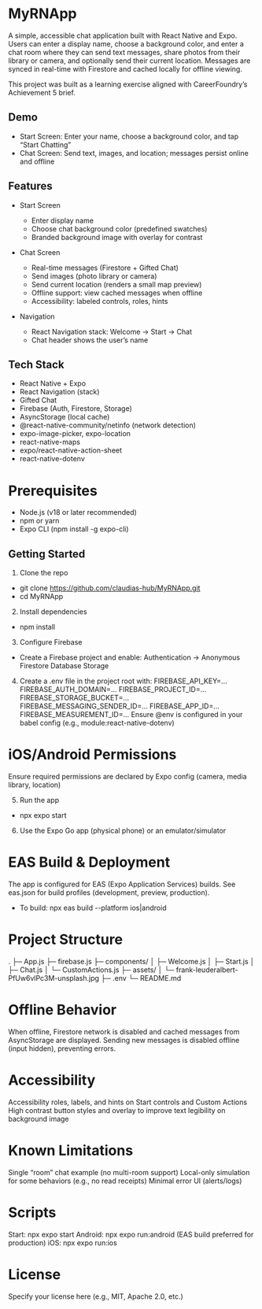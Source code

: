 # MyRNApp

A simple, accessible chat application built with React Native and Expo. Users can enter a display name, choose a background color, and enter a chat room where they can send text messages, share photos from their library or camera, and optionally send their current location. Messages are synced in real-time with Firestore and cached locally for offline viewing.

This project was built as a learning exercise aligned with CareerFoundry’s Achievement 5 brief.

## Demo

- Start Screen: Enter your name, choose a background color, and tap “Start Chatting”
- Chat Screen: Send text, images, and location; messages persist online and offline

## Features

- Start Screen
  - Enter display name
  - Choose chat background color (predefined swatches)
  - Branded background image with overlay for contrast

- Chat Screen
  - Real-time messages (Firestore + Gifted Chat)
  - Send images (photo library or camera)
  - Send current location (renders a small map preview)
  - Offline support: view cached messages when offline
  - Accessibility: labeled controls, roles, hints

- Navigation
  - React Navigation stack: Welcome → Start → Chat
  - Chat header shows the user’s name

## Tech Stack

- React Native + Expo
- React Navigation (stack)
- Gifted Chat
- Firebase (Auth, Firestore, Storage)
- AsyncStorage (local cache)
- @react-native-community/netinfo (network detection)
- expo-image-picker, expo-location
- react-native-maps
- expo/react-native-action-sheet
- react-native-dotenv


# Prerequisites
- Node.js (v18 or later recommended)
- npm or yarn
- Expo CLI (npm install -g expo-cli)

## Getting Started

1. Clone the repo
- git clone https://github.com/claudias-hub/MyRNApp.git
- cd MyRNApp

2. Install dependencies
- npm install


3. Configure Firebase
- Create a Firebase project and enable:
Authentication → Anonymous
Firestore Database
Storage

4. Create a .env file in the project root with:
FIREBASE_API_KEY=...
FIREBASE_AUTH_DOMAIN=...
FIREBASE_PROJECT_ID=...
FIREBASE_STORAGE_BUCKET=...
FIREBASE_MESSAGING_SENDER_ID=...
FIREBASE_APP_ID=...
FIREBASE_MEASUREMENT_ID=...
Ensure @env is configured in your babel config (e.g., module:react-native-dotenv)

# iOS/Android Permissions
Ensure required permissions are declared by Expo config (camera, media library, location)

5. Run the app
- npx expo start

6. Use the Expo Go app (physical phone) or an emulator/simulator

# EAS Build & Deployment
The app is configured for EAS (Expo Application Services) builds.
See eas.json for build profiles (development, preview, production).
- To build:
npx eas build --platform ios|android

# Project Structure
.
├─ App.js
├─ firebase.js
├─ components/
│  ├─ Welcome.js
│  ├─ Start.js
│  ├─ Chat.js
│  └─ CustomActions.js
├─ assets/
│  └─ frank-leuderalbert-PfUw6vlPc3M-unsplash.jpg
├─ .env
└─ README.md


# Offline Behavior
When offline, Firestore network is disabled and cached messages from AsyncStorage are displayed.
Sending new messages is disabled offline (input hidden), preventing errors.

# Accessibility
Accessibility roles, labels, and hints on Start controls and Custom Actions
High contrast button styles and overlay to improve text legibility on background image

# Known Limitations
Single “room” chat example (no multi-room support)
Local-only simulation for some behaviors (e.g., no read receipts)
Minimal error UI (alerts/logs)

# Scripts
Start: npx expo start
Android: npx expo run:android (EAS build preferred for production)
iOS: npx expo run:ios

# License
Specify your license here (e.g., MIT, Apache 2.0, etc.)